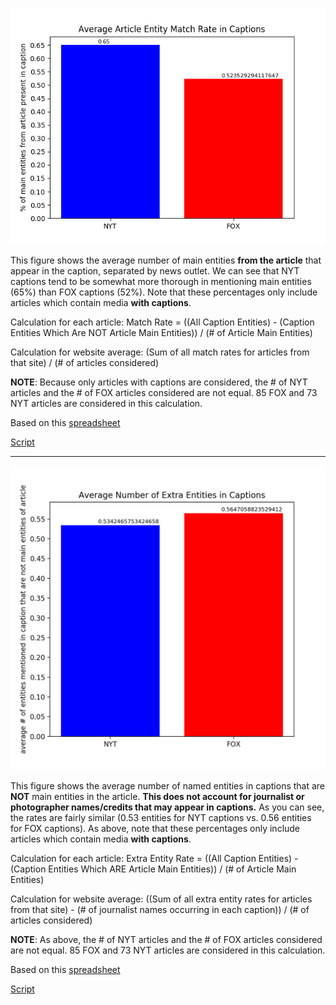 ![Average Entity Match Plot](https://github.com/mirandaday16/mediabias/blob/master/Data/processed_data/Main_Entities/avg_match_rate.png)

This figure shows the average number of main entities **from the article** that appear in the caption, separated by news outlet. We can see that NYT captions tend to be somewhat more thorough in mentioning main entities (65%) than FOX captions (52%). Note that these percentages only include articles which contain media **with captions**.

Calculation for each article: Match Rate = ((All Caption Entities) - (Caption Entities Which Are NOT Article Main Entities)) / (# of Article Main Entities)

Calculation for website average: (Sum of all match rates for articles from that site) / (# of articles considered)

**NOTE**: Because only articles with captions are considered, the # of NYT articles and the # of FOX articles considered are not equal. 85 FOX and 73 NYT articles are considered in this calculation.

Based on this [spreadsheet](../Data/processed_data/Main_Entities/caption_main_figures_edited.csv)

[Script](../Scripts/Main_Entities/caption_entity_analysis.py)

---

![Extra Entity Avg Plot](https://github.com/mirandaday16/mediabias/blob/master/Data/processed_data/Main_Entities/extra_entities_rate.png)

This figure shows the average number of named entities in captions that are **NOT** main entities in the article. **This does not account for journalist or photographer names/credits that may appear in captions.** As you can see, the rates are fairly similar (0.53 entities for NYT captions vs. 0.56 entities for FOX captions). As above, note that these percentages only include articles which contain media **with captions**.

Calculation for each article: Extra Entity Rate = ((All Caption Entities) - (Caption Entities Which ARE Article Main Entities)) / (# of Article Main Entities)

Calculation for website average: ((Sum of all extra entity rates for articles from that site) - (# of journalist names occurring in each caption)) / (# of articles considered)

**NOTE**: As above, the # of NYT articles and the # of FOX articles considered are not equal. 85 FOX and 73 NYT articles are considered in this calculation.

Based on this [spreadsheet](../Data/processed_data/Main_Entities/caption_main_figures_edited.csv)

[Script](../Scripts/Main_Entities/caption_main_figures.py)

